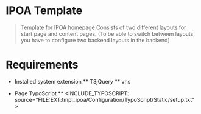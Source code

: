 IPOA Template
======================

> Template for IPOA homepage
> Consists of two different layouts for start page and content pages.
 (To be able to switch between layouts, you have to configure two backend layouts in the backend)


# Requirements

* Installed system extension
	** T3jQuery
	** vhs

* Page TypoScript
	** <INCLUDE_TYPOSCRIPT: source="FILE:EXT:tmpl_ipoa/Configuration/TypoScript/Static/setup.txt">

